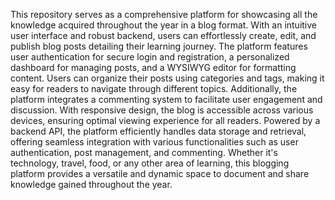 This repository serves as a comprehensive platform for showcasing all the knowledge acquired throughout the year in a blog format. With an intuitive user interface and robust backend, users can effortlessly create, edit, and publish blog posts detailing their learning journey. The platform features user authentication for secure login and registration, a personalized dashboard for managing posts, and a WYSIWYG editor for formatting content. Users can organize their posts using categories and tags, making it easy for readers to navigate through different topics. Additionally, the platform integrates a commenting system to facilitate user engagement and discussion. With responsive design, the blog is accessible across various devices, ensuring optimal viewing experience for all readers. Powered by a backend API, the platform efficiently handles data storage and retrieval, offering seamless integration with various functionalities such as user authentication, post management, and commenting. Whether it's technology, travel, food, or any other area of learning, this blogging platform provides a versatile and dynamic space to document and share knowledge gained throughout the year.
